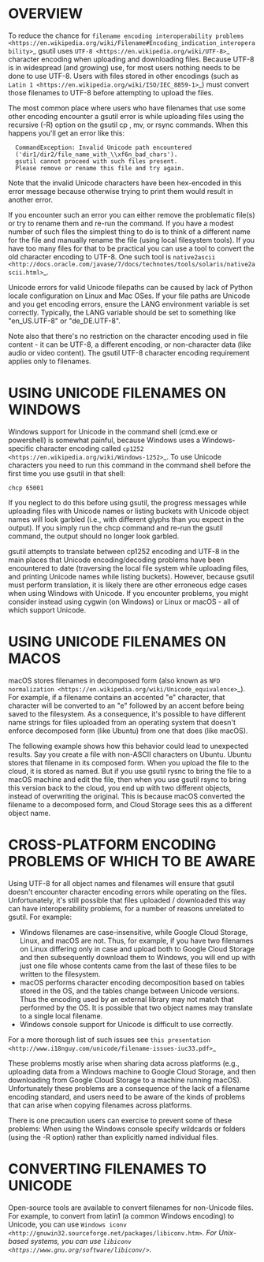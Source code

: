 # OVERVIEW
  To reduce the chance for `filename encoding interoperability problems
  <https://en.wikipedia.org/wiki/Filename#Encoding_indication_interoperability>`_ 
  gsutil uses `UTF-8 <https://en.wikipedia.org/wiki/UTF-8>`_ character encoding
  when uploading and downloading files. Because UTF-8 is in widespread (and
  growing) use, for most users nothing needs to be done to use UTF-8. Users with
  files stored in other encodings (such as
  `Latin 1 <https://en.wikipedia.org/wiki/ISO/IEC_8859-1>`_) must convert those
  filenames to UTF-8 before attempting to upload the files. 

  The most common place where users who have filenames that use some other
  encoding encounter a gsutil error is while uploading files using the recursive
  (-R) option on the gsutil cp , mv, or rsync commands. When this happens you'll
  get an error like this:

      CommandException: Invalid Unicode path encountered
      ('dir1/dir2/file_name_with_\\xf6n_bad_chars').
      gsutil cannot proceed with such files present.
      Please remove or rename this file and try again.

  Note that the invalid Unicode characters have been hex-encoded in this error
  message because otherwise trying to print them would result in another
  error.

  If you encounter such an error you can either remove the problematic file(s)
  or try to rename them and re-run the command. If you have a modest number of
  such files the simplest thing to do is to think of a different name for the
  file and manually rename the file (using local filesystem tools). If you have
  too many files for that to be practical you can use a tool to convert the old
  character encoding to UTF-8. One such tool is `native2ascii
  <http://docs.oracle.com/javase/7/docs/technotes/tools/solaris/native2ascii.html>`_.

  Unicode errors for valid Unicode filepaths can be caused by lack of Python
  locale configuration on Linux and Mac OSes. If your file paths are Unicode
  and you get encoding errors, ensure the LANG environment variable is set
  correctly. Typically, the LANG variable should be set to something like
  "en_US.UTF-8" or "de_DE.UTF-8".

  Note also that there's no restriction on the character encoding used in file
  content - it can be UTF-8, a different encoding, or non-character
  data (like audio or video content). The gsutil UTF-8 character encoding
  requirement applies only to filenames.


# USING UNICODE FILENAMES ON WINDOWS
  Windows support for Unicode in the command shell (cmd.exe or powershell) is
  somewhat painful, because Windows uses a Windows-specific character encoding
  called `cp1252 <https://en.wikipedia.org/wiki/Windows-1252>`_. To use Unicode
  characters you need to run this command in the command shell before the first
  time you use gsutil in that shell:

    chcp 65001

  If you neglect to do this before using gsutil, the progress messages while
  uploading files with Unicode names or listing buckets with Unicode object
  names will look garbled (i.e., with different glyphs than you expect in the
  output). If you simply run the chcp command and re-run the gsutil command, the
  output should no longer look garbled.

  gsutil attempts to translate between cp1252 encoding and UTF-8 in the main
  places that Unicode encoding/decoding problems have been encountered to date
  (traversing the local file system while uploading files, and printing Unicode
  names while listing buckets). However, because gsutil must perform
  translation, it is likely there are other erroneous edge cases when using
  Windows with Unicode. If you encounter problems, you might consider instead
  using cygwin (on Windows) or Linux or macOS - all of which support Unicode.


# USING UNICODE FILENAMES ON MACOS
  macOS stores filenames in decomposed form (also known as
  `NFD normalization <https://en.wikipedia.org/wiki/Unicode_equivalence>`_).
  For example, if a filename contains an accented "e" character, that character
  will be converted to an "e" followed by an accent before being saved to the
  filesystem. As a consequence, it's possible to have different name strings
  for files uploaded from an operating system that doesn't enforce decomposed
  form (like Ubuntu) from one that does (like macOS).

  The following example shows how this behavior could lead to unexpected
  results. Say you create a file with non-ASCII characters on Ubuntu. Ubuntu
  stores that filename in its composed form. When you upload the file to the
  cloud, it is stored as named. But if you use gsutil rysnc to bring the file to
  a macOS machine and edit the file, then when you use gsutil rsync to bring
  this version back to the cloud, you end up with two different objects, instead
  of overwriting the original. This is because macOS converted the filename to
  a decomposed form, and Cloud Storage sees this as a different object name.


# CROSS-PLATFORM ENCODING PROBLEMS OF WHICH TO BE AWARE
  Using UTF-8 for all object names and filenames will ensure that gsutil doesn't
  encounter character encoding errors while operating on the files.
  Unfortunately, it's still possible that files uploaded / downloaded this way
  can have interoperability problems, for a number of reasons unrelated to
  gsutil. For example:

  - Windows filenames are case-insensitive, while Google Cloud Storage, Linux,
    and macOS are not. Thus, for example, if you have two filenames on Linux
    differing only in case and upload both to Google Cloud Storage and then
    subsequently download them to Windows, you will end up with just one file
    whose contents came from the last of these files to be written to the
    filesystem.
  - macOS performs character encoding decomposition based on tables stored in
    the OS, and the tables change between Unicode versions. Thus the encoding
    used by an external library may not match that performed by the OS. It is
    possible that two object names may translate to a single local filename.
  - Windows console support for Unicode is difficult to use correctly.

  For a more thorough list of such issues see `this presentation
  <http://www.i18nguy.com/unicode/filename-issues-iuc33.pdf>`_

  These problems mostly arise when sharing data across platforms (e.g.,
  uploading data from a Windows machine to Google Cloud Storage, and then
  downloading from Google Cloud Storage to a machine running macOS).
  Unfortunately these problems are a consequence of the lack of a filename
  encoding standard, and users need to be aware of the kinds of problems that
  can arise when copying filenames across platforms.

  There is one precaution users can exercise to prevent some of these problems:
  When using the Windows console specify wildcards or folders (using the -R
  option) rather than explicitly named individual files.


# CONVERTING FILENAMES TO UNICODE
  Open-source tools are available to convert filenames for non-Unicode files.
  For example, to convert from latin1 (a common Windows encoding) to Unicode,
  you can use
  `Windows iconv <http://gnuwin32.sourceforge.net/packages/libiconv.htm>`_.
  For Unix-based systems, you can use
  `libiconv <https://www.gnu.org/software/libiconv/>`_.